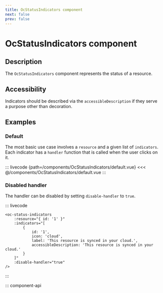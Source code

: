 ```yaml
---
title: OcStatusIndicators component
next: false
prev: false
---
```


# OcStatusIndicators component

## Description

The `OcStatusIndicators` component represents the status of a resource.

## Accessibility

Indicators should be described via the `accessibleDescription` if they serve a purpose other than decoration.

## Examples

### Default

The most basic use case involves a `resource` and a given list of `indicators`. Each indicator has a `handler` function that is called when the user clicks on it.

::: livecode {path=/components/OcStatusIndicators/default.vue}
<<< @/components/OcStatusIndicators/default.vue
:::

### Disabled handler

The handler can be disabled by setting `disable-handler` to `true`.

::: livecode

```html{11}
<oc-status-indicators
	:resource="{ id: '1' }"
	:indicators="[
		{
			id: '1',
			icon: 'cloud',
			label: 'This resource is synced in your cloud.',
			accessibleDescription: 'This resource is synced in your cloud.'
		}
	]"
	:disable-handler="true"
/>
```

:::

::: component-api
